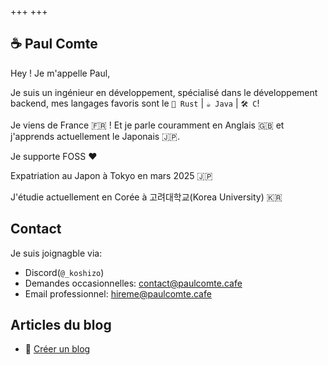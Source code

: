 +++
+++

## ☕️ Paul Comte

Hey ! Je m'appelle Paul,

Je suis un ingénieur en développement, spécialisé dans le développement backend, mes langages favoris sont le `🦀 Rust` | `☕ Java` | `🛠️ C`!

Je viens de France 🇫🇷 ! Et je parle couramment en Anglais 🇬🇧 et j'apprends actuellement le Japonais 🇯🇵.

Je supporte FOSS ❤️ 

Expatriation au Japon à Tokyo en mars 2025 🇯🇵

J'étudie actuellement en Corée à 고려대학교(Korea University) 🇰🇷

## Contact

Je suis joignagble via:

 - Discord(`@_koshizo`)
 - Demandes occasionnelles: [contact@paulcomte.cafe](mailto:contact@paulcomte.cafe)
 - Email professionnel: [hireme@paulcomte.cafe](mailto:hireme@paulcomte.cafe)

## Articles du blog
 - 🥣 [Créer un blog](./blog/creating-a-blog)
